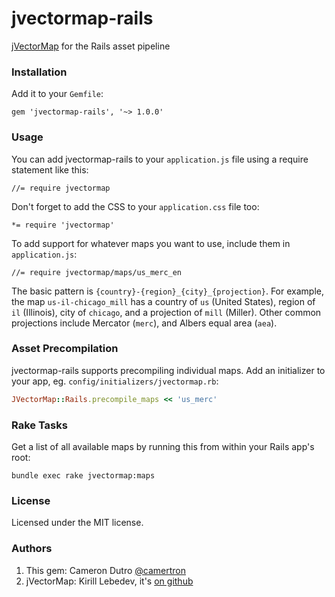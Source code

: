 jvectormap-rails
================

[jVectorMap](http://jvectormap.com/) for the Rails asset pipeline

### Installation

Add it to your `Gemfile`:
```
gem 'jvectormap-rails', '~> 1.0.0'
```

### Usage

You can add jvectormap-rails to your `application.js` file using a require statement like this:

```
//= require jvectormap
```

Don't forget to add the CSS to your `application.css` file too:

```
*= require 'jvectormap'
```

To add support for whatever maps you want to use, include them in `application.js`:

```
//= require jvectormap/maps/us_merc_en
```

The basic pattern is `{country}-{region}_{city}_{projection}`.  For example, the map `us-il-chicago_mill` has a country of `us` (United States), region of `il` (Illinois), city of `chicago`, and a projection of `mill` (Miller).  Other common projections include Mercator (`merc`), and Albers equal area (`aea`).

### Asset Precompilation

jvectormap-rails supports precompiling individual maps.  Add an initializer to your app, eg. `config/initializers/jvectormap.rb`:

```ruby
JVectorMap::Rails.precompile_maps << 'us_merc'
```

### Rake Tasks

Get a list of all available maps by running this from within your Rails app's root:

```
bundle exec rake jvectormap:maps
```

### License

Licensed under the MIT license.

### Authors

1.  This gem: Cameron Dutro [@camertron](http://twitter.com/camertron)
2.  jVectorMap: Kirill Lebedev, it's [on github](https://github.com/bjornd/jvectormap)
